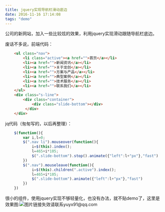 ```yaml
---
title: jquery实现导航栏滑动底边
date: 2016-11-16 17:14:08
tags: "demo"
---
```

公司的新网站，加入一些比较炫的效果，利用jquery实现滑动跟随导航栏底边。
<!--more-->  
废话不多说，前端代码：
```html
    <ul class="nav">
        <li class="active"><a href="">首页</a></li>
        <li><a href="">新闻资讯</a></li>
        <li><a href="">关于龙创</a></li>
        <li><a href="">方案与产品</a></li>
        <li><a href="">典型案例</a></li>
        <li><a href="">技术服务</a></li>
        <li><a href="">联系我们</a></li>
    </ul>
    <div class="s-line">
        <div class="container">
            <div class="slide-bottom"></div>
         </div>
    </div>
```
jq代码（匆匆写的，以后再整理）：  
```js
    $(function(){
        var i,l=0;
        $(".nav li").mouseover(function(){
            i=$(this).index();
            l=465+i*105;
            $(".slide-bottom").stop().animate({"left":l+"px"},"fast")
        })
        $(".nav").mouseleave(function(){
            i=$(this).children(".active").index();
            l=465+i*105;
            $(".slide-bottom").animate({"left":l+"px"},"fast")
        })
    })
```
很小的组件，使用jquery实现不够轻量化，也没有办法，就不贴demo了，这里是效果图:<img src="/images/gifs/GIF1.gif" title="鼠标跟随滑动底边" alt="图片链接失效请联系yuyx91@qq.com">

